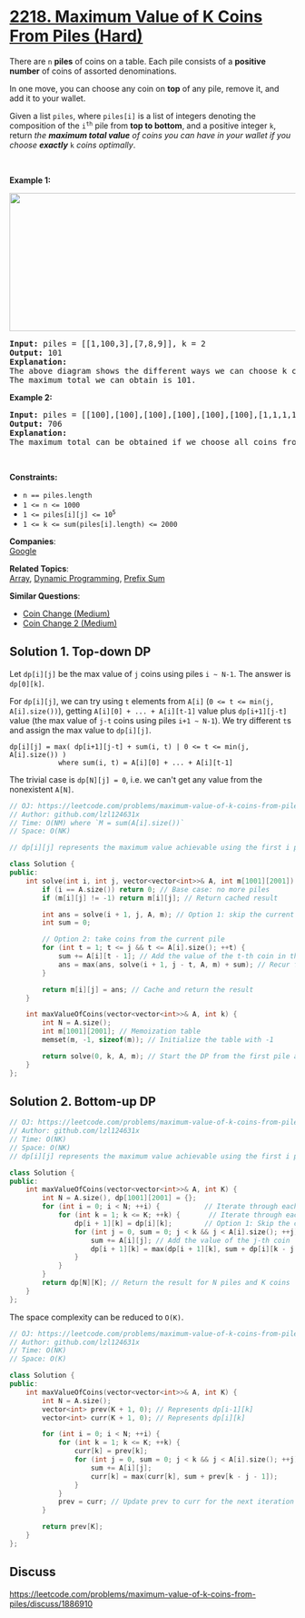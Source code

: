 # [2218. Maximum Value of K Coins From Piles (Hard)](https://leetcode.com/problems/maximum-value-of-k-coins-from-piles/)

<p>There are <code>n</code> <strong>piles</strong> of coins on a table. Each pile consists of a <strong>positive number</strong> of coins of assorted denominations.</p>

<p>In one move, you can choose any coin on <strong>top</strong> of any pile, remove it, and add it to your wallet.</p>

<p>Given a list <code>piles</code>, where <code>piles[i]</code> is a list of integers denoting the composition of the <code>i<sup>th</sup></code> pile from <strong>top to bottom</strong>, and a positive integer <code>k</code>, return <em>the <strong>maximum total value</strong> of coins you can have in your wallet if you choose <strong>exactly</strong></em> <code>k</code> <em>coins optimally</em>.</p>

<p>&nbsp;</p>
<p><strong>Example 1:</strong></p>
<img alt="" src="https://assets.leetcode.com/uploads/2019/11/09/e1.png" style="width: 600px; height: 243px;">
<pre><strong>Input:</strong> piles = [[1,100,3],[7,8,9]], k = 2
<strong>Output:</strong> 101
<strong>Explanation:</strong>
The above diagram shows the different ways we can choose k coins.
The maximum total we can obtain is 101.
</pre>

<p><strong>Example 2:</strong></p>

<pre><strong>Input:</strong> piles = [[100],[100],[100],[100],[100],[100],[1,1,1,1,1,1,700]], k = 7
<strong>Output:</strong> 706
<strong>Explanation:
</strong>The maximum total can be obtained if we choose all coins from the last pile.
</pre>

<p>&nbsp;</p>
<p><strong>Constraints:</strong></p>

<ul>
	<li><code>n == piles.length</code></li>
	<li><code>1 &lt;= n &lt;= 1000</code></li>
	<li><code>1 &lt;= piles[i][j] &lt;= 10<sup>5</sup></code></li>
	<li><code>1 &lt;= k &lt;= sum(piles[i].length) &lt;= 2000</code></li>
</ul>


**Companies**:  
[Google](https://leetcode.com/company/google)

**Related Topics**:  
[Array](https://leetcode.com/tag/array/), [Dynamic Programming](https://leetcode.com/tag/dynamic-programming/), [Prefix Sum](https://leetcode.com/tag/prefix-sum/)

**Similar Questions**:
* [Coin Change (Medium)](https://leetcode.com/problems/coin-change/)
* [Coin Change 2 (Medium)](https://leetcode.com/problems/coin-change-2/)

## Solution 1. Top-down DP

Let `dp[i][j]` be the max value of `j` coins using piles `i ~ N-1`. The answer is `dp[0][k]`.

For `dp[i][j]`, we can try using `t` elements from `A[i]` (`0 <= t <= min(j, A[i].size())`), getting `A[i][0] + ... + A[i][t-1]` value plus `dp[i+1][j-t]` value (the max value of `j-t` coins using piles `i+1 ~ N-1`). We try different `t`s and assign the max value to `dp[i][j]`.

```
dp[i][j] = max( dp[i+1][j-t] + sum(i, t) | 0 <= t <= min(j, A[i].size()) )
            where sum(i, t) = A[i][0] + ... + A[i][t-1]
```

The trivial case is `dp[N][j] = 0`, i.e. we can't get any value from the nonexistent `A[N]`.

```cpp
// OJ: https://leetcode.com/problems/maximum-value-of-k-coins-from-piles/
// Author: github.com/lzl124631x
// Time: O(NM) where `M = sum(A[i].size())`
// Space: O(NK)

// dp[i][j] represents the maximum value achievable using the first i piles and j coins.

class Solution {
public:
    int solve(int i, int j, vector<vector<int>>& A, int m[1001][2001]) {
        if (i == A.size()) return 0; // Base case: no more piles
        if (m[i][j] != -1) return m[i][j]; // Return cached result

        int ans = solve(i + 1, j, A, m); // Option 1: skip the current pile
        int sum = 0;

        // Option 2: take coins from the current pile
        for (int t = 1; t <= j && t <= A[i].size(); ++t) {
            sum += A[i][t - 1]; // Add the value of the t-th coin in the pile
            ans = max(ans, solve(i + 1, j - t, A, m) + sum); // Recur for the remaining piles and coins
        }

        return m[i][j] = ans; // Cache and return the result
    }

    int maxValueOfCoins(vector<vector<int>>& A, int k) {
        int N = A.size();
        int m[1001][2001]; // Memoization table
        memset(m, -1, sizeof(m)); // Initialize the table with -1

        return solve(0, k, A, m); // Start the DP from the first pile and all k coins
    }
};
```

## Solution 2. Bottom-up DP

```cpp
// OJ: https://leetcode.com/problems/maximum-value-of-k-coins-from-piles/
// Author: github.com/lzl124631x
// Time: O(NK)
// Space: O(NK)
// dp[i][j] represents the maximum value achievable using the first i piles and j coins.

class Solution {
public:
    int maxValueOfCoins(vector<vector<int>>& A, int K) {
        int N = A.size(), dp[1001][2001] = {}; 
        for (int i = 0; i < N; ++i) { 			// Iterate through each pile
            for (int k = 1; k <= K; ++k) {		 // Iterate through each possible number of coins
                dp[i + 1][k] = dp[i][k]; 		// Option 1: Skip the current pile
                for (int j = 0, sum = 0; j < k && j < A[i].size(); ++j) { 		// Option 2: Take coins from the current pile
                    sum += A[i][j]; // Add the value of the j-th coin
                    dp[i + 1][k] = max(dp[i + 1][k], sum + dp[i][k - j - 1]); // If we take till j=2 means, j=0,1,2. [3 coins]. So k - (j+1)
                }
            }
        }
        return dp[N][K]; // Return the result for N piles and K coins
    }
};
```

The space complexity can be reduced to `O(K)`.

```cpp
// OJ: https://leetcode.com/problems/maximum-value-of-k-coins-from-piles/
// Author: github.com/lzl124631x
// Time: O(NK)
// Space: O(K)

class Solution {
public:
    int maxValueOfCoins(vector<vector<int>>& A, int K) {
        int N = A.size();
        vector<int> prev(K + 1, 0); // Represents dp[i-1][k]
        vector<int> curr(K + 1, 0); // Represents dp[i][k]

        for (int i = 0; i < N; ++i) { 
            for (int k = 1; k <= K; ++k) { 
                curr[k] = prev[k]; 
                for (int j = 0, sum = 0; j < k && j < A[i].size(); ++j) { 
                    sum += A[i][j]; 
                    curr[k] = max(curr[k], sum + prev[k - j - 1]); 
                }
            }
            prev = curr; // Update prev to curr for the next iteration
        }

        return prev[K]; 
    }
};
```

## Discuss

https://leetcode.com/problems/maximum-value-of-k-coins-from-piles/discuss/1886910
